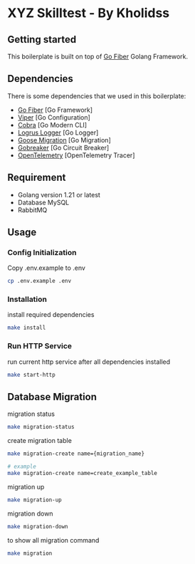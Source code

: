 # XYZ Skilltest - By Kholidss

## Getting started

This boilerplate is built on top of [Go Fiber](https://docs.gofiber.io) Golang Framework.

## Dependencies

There is some dependencies that we used in this boilerplate:
- [Go Fiber](https://docs.gofiber.io/) [Go Framework]
- [Viper](https://github.com/spf13/viper) [Go Configuration]
- [Cobra](https://github.com/spf13/cobra) [Go Modern CLI]
- [Logrus Logger](https://github.com/sirupsen/logrus) [Go Logger]
- [Goose Migration](https://github.com/pressly/goose) [Go Migration]
- [Gobreaker](https://github.com/sony/gobreaker) [Go Circuit Breaker]
- [OpenTelemetry](https://pkg.go.dev/go.opentelemetry.io/otel) [OpenTelemetry Tracer]

## Requirement

- Golang version 1.21 or latest
- Database MySQL
- RabbitMQ

## Usage

### Config Initialization
Copy .env.example to .env
```bash
cp .env.example .env
```

### Installation
install required dependencies
```bash
make install
```

### Run HTTP Service
run current http service after all dependencies installed
```bash
make start-http
```

## Database Migration
migration status
```bash
make migration-status
```

create migration table
```bash
make migration-create name={migration_name}

# example
make migration-create name=create_example_table
```

migration up
```bash
make migration-up
```

migration down
```bash
make migration-down
```

to show all migration command
```bash
make migration
```
